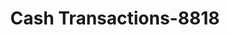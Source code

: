 ---
f_zip-code: 30736
f_state-code: GA
title: Cash Transactions-8818
f_phone: 706-935-2165
f_city-only: Ringgold
f_address: 5411 Alabama Hwy Ringgold
f_location-unique-id: '8818'
slug: cash-transactions-8818
updated-on: '2024-05-30T13:46:58.046Z'
created-on: '2024-05-30T13:36:59.803Z'
published-on: '2024-05-30T13:54:32.469Z'
f_city-state: cms/city/ringgold-ga.md
f_company: cms/company/cash-transactions.md
f_state: cms/state/georgia.md
layout: '[payday-loan].html'
tags: payday-loan
---